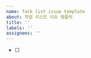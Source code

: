 ```yaml
---
name: Task list issue template
about: 작업 리스트 이슈 템플릿
title: ''
labels: ''
assignees: ''
---
```


- [ ]
